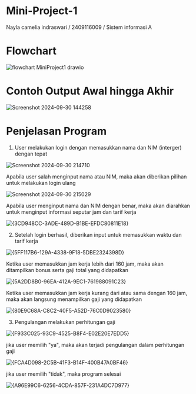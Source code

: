 # Mini-Project-1
Nayla camelia indraswari
/ 2409116009
/ Sistem informasi A

# Flowchart
![flowchart MiniProject1 drawio](https://github.com/user-attachments/assets/114bd90b-7a48-41ba-ba34-fae81ccfdc34)

# Contoh Output Awal hingga Akhir
![Screenshot 2024-09-30 144258](https://github.com/user-attachments/assets/bad00c92-c2ae-4e12-b5d0-63c10ee70d44)

# Penjelasan Program
1. User melakukan login dengan memasukkan nama dan NIM (interger) dengan tepat
   
  ![Screenshot 2024-09-30 214710](https://github.com/user-attachments/assets/a62fbbca-bb65-4473-9e50-338c43fd77fe)

  Apabila user salah menginput nama atau NIM, maka akan diberikan pilihan untuk melakukan login ulang

  ![Screenshot 2024-09-30 215029](https://github.com/user-attachments/assets/21dbd3eb-342f-4d2a-bcc8-ce459f7b256b)

  Apabila user menginput nama dan NIM dengan benar, maka akan diarahkan untuk menginput informasi seputar jam dan tarif kerja

  ![{3CD948CC-3ADE-489D-B1BE-EFDC80811E18}](https://github.com/user-attachments/assets/c60ae291-7c5d-42e1-bd79-bbb7a96ae9fd)


2. Setelah login berhasil, diberikan input untuk memasukkan waktu dan tarif kerja
   
  ![{5FF117B6-129A-4338-9F18-5DBE2324398D}](https://github.com/user-attachments/assets/ffc5369c-cca1-470b-b645-98eb16e236b7)

  Ketika user memasukkan jam kerja lebih dari 160 jam, maka akan ditampilkan bonus serta gaji total yang didapatkan

  ![{5A2DD8B0-96EA-412A-9EC1-761988091C23}](https://github.com/user-attachments/assets/8ff069db-717d-44c1-88b8-bd489cf53c13)

  Ketika user memasukkan jam kerja kurang dari atau sama dengan 160 jam, maka akan langsung menampilkan gaji yang didapatkan

  ![{80E9C68A-C8C2-40F5-A52D-76C0D9023580}](https://github.com/user-attachments/assets/03a606cc-d3e1-43dd-9fe3-787d0f62b234)

3. Pengulangan melakukan perhitungan gaji

  ![{F933C025-93C9-4525-B8F4-E02E20E7EDD5}](https://github.com/user-attachments/assets/81fe2185-b03c-4d24-adc0-7c4ea43e6a95)

  jika user memilih "ya", maka akan terjadi pengulangan dalam perhitungan gaji

  ![{FCA4D098-2C5B-41F3-B14F-400B47A0BF46}](https://github.com/user-attachments/assets/635a41a0-2c0e-4de4-bd42-690e59c09453)

  jika user memilih "tidak", maka program selesai

  ![{A96E99C6-6256-4CDA-857F-231A4DC7D977}](https://github.com/user-attachments/assets/a863ae52-dfed-4cbe-92db-9e116082b525)






